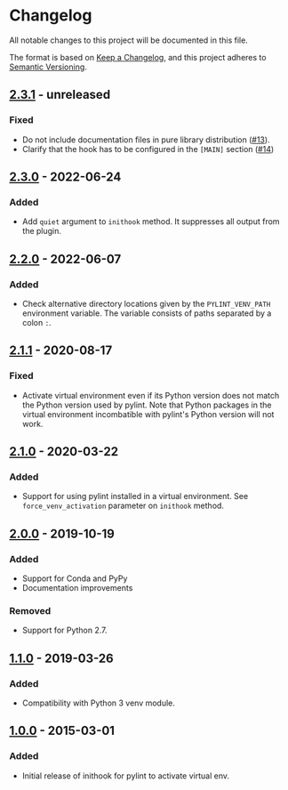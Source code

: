 # Changelog

All notable changes to this project will be documented in this file.

The format is based on [Keep a Changelog](https://keepachangelog.com/en/1.0.0/),
and this project adheres to [Semantic Versioning](https://semver.org/spec/v2.0.0.html).

## [2.3.1] - unreleased

### Fixed

- Do not include documentation files in pure library distribution
  ([#13](https://github.com/jgosmann/pylint-venv/pull/13)).
- Clarify that the hook has to be configured in the `[MAIN]` section
  ([#14](https://github.com/jgosmann/pylint-venv/pull/14))


## [2.3.0] - 2022-06-24

### Added

- Add `quiet` argument to `inithook` method. It suppresses all output from the
  plugin.

## [2.2.0] - 2022-06-07

### Added

- Check alternative directory locations given by the `PYLINT_VENV_PATH`
  environment variable. The variable consists of paths separated by a
  colon `:`.

## [2.1.1] - 2020-08-17

### Fixed

- Activate virtual environment even if its Python version does not match the
  Python version used by pylint. Note that Python packages in the virtual
  environment incombatible with pylint's Python version will not work.

## [2.1.0] - 2020-03-22

### Added

- Support for using pylint installed in a virtual environment.
  See `force_venv_activation` parameter on `inithook` method.

## [2.0.0] - 2019-10-19

### Added

- Support for Conda and PyPy
- Documentation improvements

### Removed

- Support for Python 2.7.

## [1.1.0] - 2019-03-26

### Added

- Compatibility with Python 3 venv module.

## [1.0.0] - 2015-03-01

### Added

- Initial release of inithook for pylint to activate virtual env.

[unreleased]: https://github.com/jgosmann/pylint-venv/compare/v2.3.1...HEAD
[2.3.1]: https://github.com/jgosmann/pylint-venv/compare/v2.3.0...v2.3.1
[2.3.0]: https://github.com/jgosmann/pylint-venv/compare/v2.2.0...v2.3.0
[2.2.0]: https://github.com/jgosmann/pylint-venv/compare/v2.1.0...v2.2.0
[2.1.1]: https://github.com/jgosmann/pylint-venv/compare/v2.1.0...v2.1.1
[2.1.0]: https://github.com/jgosmann/pylint-venv/compare/v2.0.0...v2.1.0
[2.0.0]: https://github.com/jgosmann/pylint-venv/compare/v1.1.0...v2.0.0
[1.1.0]: https://github.com/jgosmann/pylint-venv/compare/v1.0.0...v1.1.0
[1.0.0]: https://github.com/jgosmann/pylint-venv/releases/tag/v1.0.0

